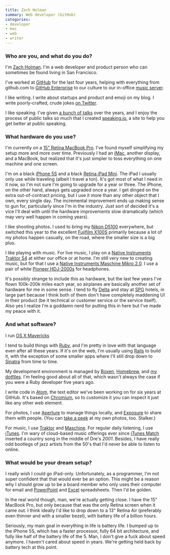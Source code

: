 ```yaml
---
title: Zach Holman
summary: Web developer (GitHub)
categories:
- developer
- mac
- web
- writer
---
```


### Who are you, and what do you do?

I'm [Zach Holman](http://zachholman.com/ "Zach's website."). I'm a web developer and product person who can sometimes be found living in San Francisco.

I've worked at [GitHub][] for the last four years, helping with everything from github.com to [GitHub Enterprise][github-enterprise] to our culture to our in-office [music server][play].

I like writing. I write about startups and product and emoji on my blog. I write poorly-crafted, crude jokes [on Twitter](https://twitter.com/holman "Zach's Twitter account.").

I like speaking. I've given [a bunch of talks](http://zachholman.com/talks "Zach's list of talks.") over the years, and I enjoy the process of public talks so much that I created [speaking.io](http://speaking.io/ "A site for helping you be a better public speaker."), a site to help you get better at public speaking.

### What hardware do you use?

I'm currently on a [15" Retina MacBook Pro][macbook-pro]. I've found myself simplifying my setup more and more over time. Previously I had an [iMac][], another display, and a MacBook, but realized that it's just simpler to toss everything on one machine and one screen.

I'm on a black [iPhone 5S][iphone-5s] and a black [Retina iPad Mini][ipad-mini-2]. The iPad I usually only use while traveling (albeit I travel a ton). It's got most of what I need in it now, so I'm not sure I'm going to upgrade for a year or three. The iPhone, on the other hand, always gets upgraded once a year. I get dinged on the extra out-of-contract pricing, but I use it more than any other object that I own, every single day. The incremental improvement ends up making sense to gun for, particularly since I'm in the industry. Just sort of decided it's a vice I'll deal with until the hardware improvements slow dramatically (which may very well happen in coming years).

I like shooting photos. I used to bring my [Nikon D5100][d5100] everywhere, but switched this year to the excellent [Fujifilm X100S][x100s] primarily because a lot of my photos happen casually, on the road, where the smaller size is a big plus.

I like playing with music. For live music, I play on a [Native Instruments Traktor S4][traktor-kontrol-s4] at either our office or at home. I'm still very new to creating music, but for that I use a [Native Instruments Maschine Mikro 2.0][maschine-mikro]. I use a pair of white [Pioneer HDJ-2000s][hdj-2000] for headphones.

It's possibly strange to include this as hardware, but the last few years I've flown 100k-200k miles each year, so airplanes are basically another set of hardware for me in some sense. I tend to fly [Delta](https://www.delta.com/ "The Delta website.") and stay at [SPG](http://spg.com/ "The Starwood Hotel website.") hotels, in large part because I think both of them don't have completely maddening UI in their product (be it technical or customer service or the service itself). Also yes I realize I'm a goddamn nerd for putting this in here but I've made my peace with it.

### And what software?

I run [OS X Mavericks][macos]

I tend to build things with [Ruby][], and I'm pretty in love with that language even after all these years. If it's on the web, I'm usually using [Rails][rails] to build it, with the exception of some smaller apps where I'll still drop down to [Sinatra][] from time to time.

My development environment is managed by [Boxen][], [Homebrew][], and [my dotfiles](https://github.com/holman/dotfiles "Zach's dotfiles on GitHub."). I'm feeling good about all of that, which wasn't always the case if you were a Ruby developer five years ago.

I write code in [Atom][], the text editor we've been working on for six years at GitHub. It's based on [Chromium][], so to customize it you can inspect it just like any other web element.

For photos, I use [Aperture][] to manage things locally, and [Exposure][] to share them with people. (You can [take a peek](http://photos.zachholman.com/ "Zach's photos.") at my own photos, too. Stalker.)

For music, I use [Traktor][traktor-pro] and [Maschine][]. For regular daily listening, I use [iTunes][]. I'm wary of cloud-based music offerings ever since [iTunes Match][itunes-match] inserted a country song in the middle of Dre's *2001*. Besides, I have really odd bootlegs of jazz artists from the 50's that I'd never be able to listen to online.

### What would be your dream setup?

I really wish I could go iPad-only. Unfortunately, as a programmer, I'm not super confident that that would ever be an option. This might be a reason why I should grow up to be a board member who only uses their computer for email and [PowerPoint][] and [Excel][] spreadsheets. Then I'd be golden.

In the real world though, man, we're actually getting close. I have the 15" MacBook Pro, but only because that was the only Retina screen when it came out. I think ideally I'd like to drop down to a 13" Retina Air (preferably even thinner and with a smaller bezel), with battery life of a billion hours.

Seriously, my main goal in everything in life is battery life. I bumped up to the iPhone 5S, which has a faster processor, fully 64 bit architecture, and fully like half of the battery life of the 5. Man, I don't give a fuck about speed anymore. I haven't cared about speed in years. We're getting held back by battery tech at this point.

[d5100]: https://www.nikonusa.com/en/Nikon-Products/Product/dslr-cameras/25478/D5100.html "A 16.2 megapixel DSLR."
[hdj-2000]: http://www.pioneerdjusa.com/gear.aspx?product=HDJ-2000 "DJ headphones."
[imac]: https://www.apple.com/imac/ "An all-in-one computer."
[ipad-mini-2]: https://en.wikipedia.org/wiki/IPad_Mini_(2nd_generation) "A 7.9 inch tablet device with a Retina screen."
[iphone-5s]: https://en.wikipedia.org/wiki/IPhone_5S "A smartphone."
[macbook-pro]: https://www.apple.com/macbook-pro/ "A laptop."
[maschine-mikro]: https://www.native-instruments.com/en/products/maschine/production-systems/maschine-mikro/ "A small tactile sequencer and sampler."
[maschine]: https://www.native-instruments.com/en/products/maschine/production-systems/maschine/ "A tactile sequencer and sampler."
[traktor-kontrol-s4]: https://www.native-instruments.com/en/products/traktor/dj-controllers/traktor-kontrol-s4/ "A hardware/software DJ system."
[x100s]: http://www.fujifilm.com/products/digital_cameras/x/fujifilm_x100s/ "A 16 megapixel digital camera."
[aperture]: https://en.wikipedia.org/wiki/Aperture_(software) "Photo editing and management software for Mac OS X."
[atom]: https://atom.io/ "A text editor based on web technology."
[boxen]: https://boxen.github.com/ "A developer automation tool."
[chromium]: http://www.chromium.org/ "Open-source builds of the Chrome web browser."
[excel]: https://products.office.com/en-us/excel "A spreadsheet application."
[exposure]: https://exposure.co/ "A photo narrative service."
[github-enterprise]: https://enterprise.github.com/home "A hosted GitHub for companies."
[github]: https://github.com/ "A Git code repository service."
[homebrew]: http://brew.sh "Command-line package manager for Mac OS X."
[itunes-match]: https://support.apple.com/en-us/HT204146 "An online music backup/streaming service."
[itunes]: https://www.apple.com/itunes/ "A jukebox application and online store."
[macos]: https://en.wikipedia.org/wiki/MacOS "An operating system for Mac hardware."
[play]: https://github.com/play/play "An iTunes-powered office music jukebox."
[powerpoint]: https://products.office.com/en-us/powerpoint "Presentation software."
[rails]: http://rubyonrails.org/ "A Ruby-based web framework."
[ruby]: https://www.ruby-lang.org/en/ "An interpreted scripting language."
[sinatra]: http://www.sinatrarb.com "A lightweight Ruby web framework."
[traktor-pro]: https://www.amazon.com/Native-Instruments-17642-TRAKTOR-PRO/dp/B001JD43Z0 "DJ software."
